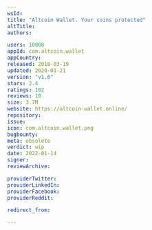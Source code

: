 ```yaml
---
wsId: 
title: "Altcoin Wallet. Your coins protected"
altTitle: 
authors:

users: 10000
appId: com.altcoin.wallet
appCountry: 
released: 2018-03-19
updated: 2020-01-21
version: "v1.6"
stars: 2.4
ratings: 102
reviews: 10
size: 3.7M
website: https://altcoin-wallet.online/
repository: 
issue: 
icon: com.altcoin.wallet.png
bugbounty: 
meta: obsolete
verdict: wip
date: 2022-01-14
signer: 
reviewArchive:

providerTwitter: 
providerLinkedIn: 
providerFacebook: 
providerReddit: 

redirect_from:

---
```


